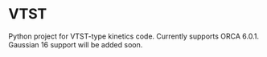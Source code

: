 # VTST
Python project for VTST-type kinetics code. Currently supports ORCA 6.0.1. Gaussian 16 support will be added soon.

